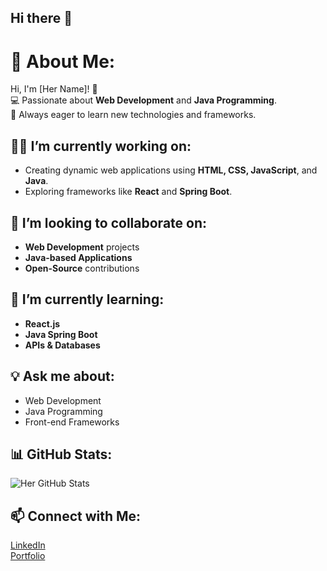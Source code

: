 ## Hi there 👋
# 💫 About Me:
Hi, I'm [Her Name]! 👋  
💻 Passionate about **Web Development** and **Java Programming**.  
🚀 Always eager to learn new technologies and frameworks.  

## 👩‍💻 I’m currently working on:
- Creating dynamic web applications using **HTML, CSS, JavaScript**, and **Java**.  
- Exploring frameworks like **React** and **Spring Boot**.

## 🤝 I’m looking to collaborate on:
- **Web Development** projects  
- **Java-based Applications**  
- **Open-Source** contributions

## 🌱 I’m currently learning:
- **React.js**  
- **Java Spring Boot**  
- **APIs & Databases**

## 💡 Ask me about:
- Web Development  
- Java Programming  
- Front-end Frameworks

## 📊 GitHub Stats:
![Her GitHub Stats](https://github-readme-stats.vercel.app/api?username=her-github-username&show_icons=true&theme=radical)

## 📫 Connect with Me:
[LinkedIn](https://linkedin.com/in/your-friend-profile)  
[Portfolio](https://your-portfolio-link.com)


